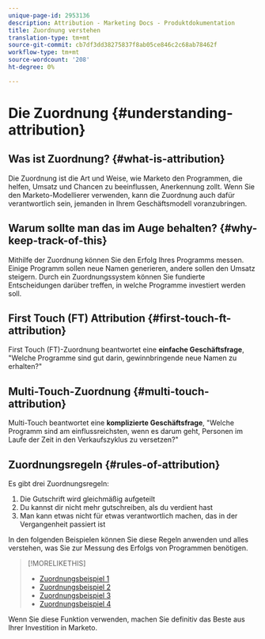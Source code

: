 ```yaml
---
unique-page-id: 2953136
description: Attribution - Marketing Docs - Produktdokumentation
title: Zuordnung verstehen
translation-type: tm+mt
source-git-commit: cb7df3dd38275837f8ab05ce846c2c68ab78462f
workflow-type: tm+mt
source-wordcount: '208'
ht-degree: 0%

---
```



# Die Zuordnung {#understanding-attribution}

## Was ist Zuordnung? {#what-is-attribution}

Die Zuordnung ist die Art und Weise, wie Marketo den Programmen, die helfen, Umsatz und Chancen zu beeinflussen, Anerkennung zollt. Wenn Sie den Marketo-Modellierer verwenden, kann die Zuordnung auch dafür verantwortlich sein, jemanden in Ihrem Geschäftsmodell voranzubringen.

## Warum sollte man das im Auge behalten? {#why-keep-track-of-this}

Mithilfe der Zuordnung können Sie den Erfolg Ihres Programms messen. Einige Programm sollen neue Namen generieren, andere sollen den Umsatz steigern. Durch ein Zuordnungssystem können Sie fundierte Entscheidungen darüber treffen, in welche Programme investiert werden soll.

## First Touch (FT) Attribution {#first-touch-ft-attribution}

First Touch (FT)-Zuordnung beantwortet eine **einfache Geschäftsfrage**, &quot;Welche Programme sind gut darin, gewinnbringende neue Namen zu erhalten?&quot;

## Multi-Touch-Zuordnung {#multi-touch-attribution}

Multi-Touch beantwortet eine **komplizierte Geschäftsfrage**, &quot;Welche Programm sind am einflussreichsten, wenn es darum geht, Personen im Laufe der Zeit in den Verkaufszyklus zu versetzen?&quot;

## Zuordnungsregeln {#rules-of-attribution}

Es gibt drei Zuordnungsregeln:

1. Die Gutschrift wird gleichmäßig aufgeteilt
1. Du kannst dir nicht mehr gutschreiben, als du verdient hast
1. Man kann etwas nicht für etwas verantwortlich machen, das in der Vergangenheit passiert ist

In den folgenden Beispielen können Sie diese Regeln anwenden und alles verstehen, was Sie zur Messung des Erfolgs von Programmen benötigen.

>[!MORELIKETHIS]
>
>* [Zuordnungsbeispiel 1](/help/marketo/product-docs/reporting/revenue-cycle-analytics/revenue-tools/attribution/attribution-example-1.md)
>* [Zuordnungsbeispiel 2](/help/marketo/product-docs/reporting/revenue-cycle-analytics/revenue-tools/attribution/attribution-example-2.md)
>* [Zuordnungsbeispiel 3](/help/marketo/product-docs/reporting/revenue-cycle-analytics/revenue-tools/attribution/attribution-example-3.md)
>* [Zuordnungsbeispiel 4](/help/marketo/product-docs/reporting/revenue-cycle-analytics/revenue-tools/attribution/attribution-example-4.md)


Wenn Sie diese Funktion verwenden, machen Sie definitiv das Beste aus Ihrer Investition in Marketo.
